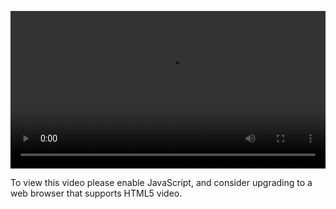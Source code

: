 <video controls="" style="width: 100%; display: block;"><source src="http://o86bpj665.bkt.clouddn.com/nodejs-lego/5-4-cli.mp4" type="video/mp4"><p>To view this video please enable JavaScript, and consider upgrading to a web browser that supports HTML5 video.</p></video>
